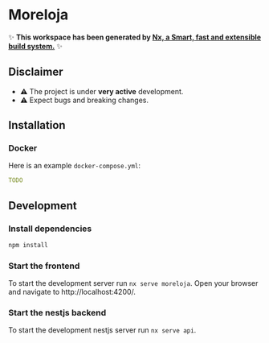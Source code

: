 # Moreloja

✨ **This workspace has been generated by [Nx, a Smart, fast and extensible build system.](https://nx.dev)** ✨

## Disclaimer

- ⚠️ The project is under **very active** development.
- ⚠️ Expect bugs and breaking changes.

## Installation

### Docker

Here is an example `docker-compose.yml`:

``` yml
TODO
```

## Development

### Install dependencies

``` bash
npm install
```

### Start the frontend

To start the development server run `nx serve moreloja`. Open your browser and navigate to http://localhost:4200/.

### Start the nestjs backend

To start the development nestjs server run `nx serve api`.
